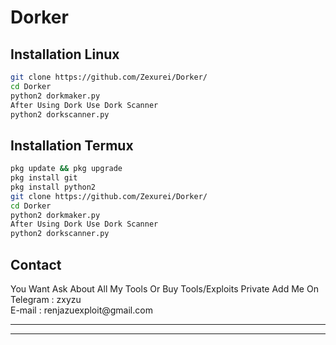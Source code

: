 # Dorker
## Installation Linux
```bash
git clone https://github.com/Zexurei/Dorker/
cd Dorker
python2 dorkmaker.py
After Using Dork Use Dork Scanner
python2 dorkscanner.py
```
## Installation Termux
```bash
pkg update && pkg upgrade 
pkg install git 
pkg install python2 
git clone https://github.com/Zexurei/Dorker/
cd Dorker
python2 dorkmaker.py
After Using Dork Use Dork Scanner
python2 dorkscanner.py
```

<h2>Contact</h2>
<lh3>You Want Ask About All My Tools Or Buy Tools/Exploits Private Add Me On  </h3><br>
Telegram : zxyzu <br>E-mail : renjazuexploit@gmail.com
<hr>
<hr>
